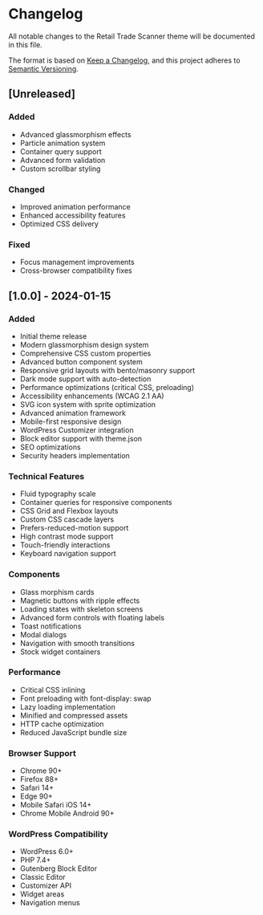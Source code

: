 # Changelog

All notable changes to the Retail Trade Scanner theme will be documented in this file.

The format is based on [Keep a Changelog](https://keepachangelog.com/en/1.0.0/),
and this project adheres to [Semantic Versioning](https://semver.org/spec/v2.0.0.html).

## [Unreleased]

### Added
- Advanced glassmorphism effects
- Particle animation system
- Container query support
- Advanced form validation
- Custom scrollbar styling

### Changed
- Improved animation performance
- Enhanced accessibility features
- Optimized CSS delivery

### Fixed
- Focus management improvements
- Cross-browser compatibility fixes

## [1.0.0] - 2024-01-15

### Added
- Initial theme release
- Modern glassmorphism design system
- Comprehensive CSS custom properties
- Advanced button component system
- Responsive grid layouts with bento/masonry support
- Dark mode support with auto-detection
- Performance optimizations (critical CSS, preloading)
- Accessibility enhancements (WCAG 2.1 AA)
- SVG icon system with sprite optimization
- Advanced animation framework
- Mobile-first responsive design
- WordPress Customizer integration
- Block editor support with theme.json
- SEO optimizations
- Security headers implementation

### Technical Features
- Fluid typography scale
- Container queries for responsive components
- CSS Grid and Flexbox layouts
- Custom CSS cascade layers
- Prefers-reduced-motion support
- High contrast mode support
- Touch-friendly interactions
- Keyboard navigation support

### Components
- Glass morphism cards
- Magnetic buttons with ripple effects
- Loading states with skeleton screens
- Advanced form controls with floating labels
- Toast notifications
- Modal dialogs
- Navigation with smooth transitions
- Stock widget containers

### Performance
- Critical CSS inlining
- Font preloading with font-display: swap
- Lazy loading implementation
- Minified and compressed assets
- HTTP cache optimization
- Reduced JavaScript bundle size

### Browser Support
- Chrome 90+
- Firefox 88+
- Safari 14+
- Edge 90+
- Mobile Safari iOS 14+
- Chrome Mobile Android 90+

### WordPress Compatibility
- WordPress 6.0+
- PHP 7.4+
- Gutenberg Block Editor
- Classic Editor
- Customizer API
- Widget areas
- Navigation menus
